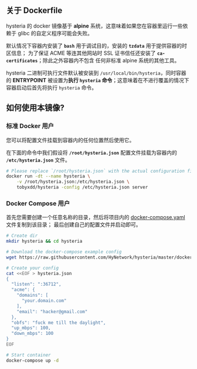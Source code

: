 ## 关于 Dockerfile

hysteria 的 docker 镜像基于 **alpine** 系统，这意味着如果您在容器里运行一些依赖于 glibc
的自定义程序可能会失败。

默认情况下容器内安装了 **`bash`** 用于调试目的，安装的 **`tzdata`** 用于提供容器的时区信息；
为了保证 ACME 等连其他网站时 SSL 证书信任还安装了 **`ca-certificates`**；除此之外容器内不包含
任何非标准 alpine 系统的其他工具。

hysteria 二进制可执行文件默认被安装到 `/usr/local/bin/hysteria`，同时容器的 **ENTRYPOINT**
被设置为**执行 `hysteria` 命令**；这意味着在不进行覆盖的情况下容器启动后首先将执行 `hysteria`
命令。

## 如何使用本镜像?

### 标准 Docker 用户

您可以将配置文件挂载到容器内的任何位置然后使用它。

在下面的命令中我们假设将 **`/root/hysteria.json`** 配置文件挂载为容器内的 **`/etc/hysteria.json`** 文件。

```sh
# Please replace `/root/hysteria.json` with the actual configuration file location
docker run -dt --name hysteria \
    -v /root/hysteria.json:/etc/hysteria.json \
    tobyxdd/hysteria -config /etc/hysteria.json server
```

### Docker Compose 用户 

首先您需要创建一个任意名称的目录，然后将项目内的 [docker-compose.yaml](https://raw.githubusercontent.com/HyNetwork/hysteria/master/docker-compose.yaml) 文件复制到该目录；
最后创建自己的配置文件并启动即可。

```sh
# Create dir
mkdir hysteria && cd hysteria

# Download the docker-compose example config
wget https://raw.githubusercontent.com/HyNetwork/hysteria/master/docker-compose.yaml

# Create your config
cat <<EOF > hysteria.json
{
  "listen": ":36712",
  "acme": {
    "domains": [
      "your.domain.com"
    ],
    "email": "hacker@gmail.com"
  },
  "obfs": "fuck me till the daylight",
  "up_mbps": 100,
  "down_mbps": 100
}
EOF

# Start container
docker-compose up -d
```

